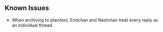 Known Issues
------------
* When archiving to plaintext, Endchan and Nextchan treat every reply as an individual thread.
